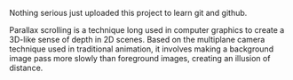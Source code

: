 Nothing serious just uploaded this project to learn git and github.




Parallax scrolling is a technique long used in computer graphics to create a 3D-like sense of depth in 2D scenes. Based on the multiplane camera technique used in traditional animation, it involves making a background image pass more slowly than foreground images, creating an illusion of distance.
